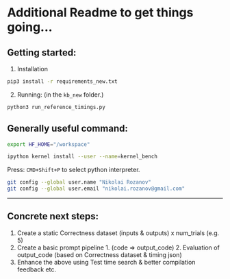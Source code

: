 # Additional Readme to get things going...

## Getting started:
1. Installation
```bash
pip3 install -r requirements_new.txt
```

2. Running: (in the `kb_new` folder.)
```bash
python3 run_reference_timings.py
```

## Generally useful command:
```bash
export HF_HOME="/workspace"
```

```bash
ipython kernel install --user --name=kernel_bench
```

Press: `CMD+Shift+P` to select python interpreter.

```bash
git config --global user.name "Nikolai Rozanov"
git config --global user.email "nikolai.rozanov@gmail.com"
```

----
## Concrete next steps:
1. Create a static Correctness dataset (inputs & outputs) x num_trials (e.g. 5)
2. Create a basic prompt pipeline 1. (code => output_code) 2. Evaluation of output_code (based on Correctness dataset & timing json)
3. Enhance the above using Test time search & better compilation feedback etc.